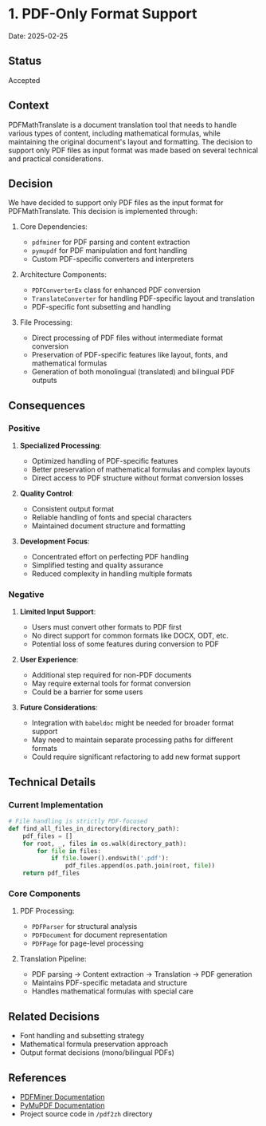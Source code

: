 # 1. PDF-Only Format Support

Date: 2025-02-25

## Status

Accepted

## Context

PDFMathTranslate is a document translation tool that needs to handle various types of content, including mathematical formulas, while maintaining the original document's layout and formatting. The decision to support only PDF files as input format was made based on several technical and practical considerations.

## Decision

We have decided to support only PDF files as the input format for PDFMathTranslate. This decision is implemented through:

1. Core Dependencies:
   - `pdfminer` for PDF parsing and content extraction
   - `pymupdf` for PDF manipulation and font handling
   - Custom PDF-specific converters and interpreters

2. Architecture Components:
   - `PDFConverterEx` class for enhanced PDF conversion
   - `TranslateConverter` for handling PDF-specific layout and translation
   - PDF-specific font subsetting and handling

3. File Processing:
   - Direct processing of PDF files without intermediate format conversion
   - Preservation of PDF-specific features like layout, fonts, and mathematical formulas
   - Generation of both monolingual (translated) and bilingual PDF outputs

## Consequences

### Positive

1. **Specialized Processing**:
   - Optimized handling of PDF-specific features
   - Better preservation of mathematical formulas and complex layouts
   - Direct access to PDF structure without format conversion losses

2. **Quality Control**:
   - Consistent output format
   - Reliable handling of fonts and special characters
   - Maintained document structure and formatting

3. **Development Focus**:
   - Concentrated effort on perfecting PDF handling
   - Simplified testing and quality assurance
   - Reduced complexity in handling multiple formats

### Negative

1. **Limited Input Support**:
   - Users must convert other formats to PDF first
   - No direct support for common formats like DOCX, ODT, etc.
   - Potential loss of some features during conversion to PDF

2. **User Experience**:
   - Additional step required for non-PDF documents
   - May require external tools for format conversion
   - Could be a barrier for some users

3. **Future Considerations**:
   - Integration with `babeldoc` might be needed for broader format support
   - May need to maintain separate processing paths for different formats
   - Could require significant refactoring to add new format support

## Technical Details

### Current Implementation

```python
# File handling is strictly PDF-focused
def find_all_files_in_directory(directory_path):
    pdf_files = []
    for root, _, files in os.walk(directory_path):
        for file in files:
            if file.lower().endswith('.pdf'):
                pdf_files.append(os.path.join(root, file))
    return pdf_files
```

### Core Components

1. PDF Processing:
   - `PDFParser` for structural analysis
   - `PDFDocument` for document representation
   - `PDFPage` for page-level processing

2. Translation Pipeline:
   - PDF parsing → Content extraction → Translation → PDF generation
   - Maintains PDF-specific metadata and structure
   - Handles mathematical formulas with special care

## Related Decisions

- Font handling and subsetting strategy
- Mathematical formula preservation approach
- Output format decisions (mono/bilingual PDFs)

## References

- [PDFMiner Documentation](https://pdfminersix.readthedocs.io/)
- [PyMuPDF Documentation](https://pymupdf.readthedocs.io/)
- Project source code in `/pdf2zh` directory
